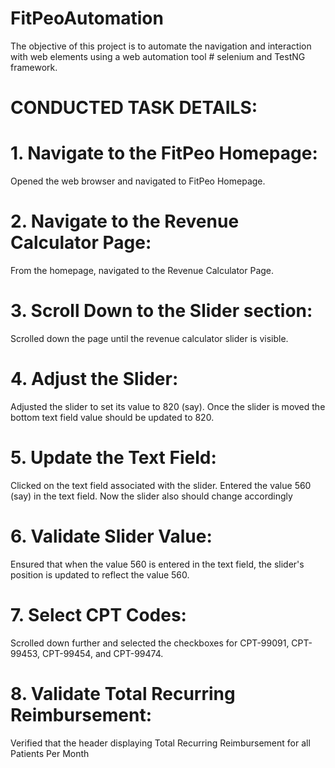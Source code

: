 # FitPeoAutomation

The objective of this project is  to automate the navigation and interaction with web elements using a web automation tool # selenium and TestNG framework.

# CONDUCTED TASK DETAILS:

# 1. Navigate to the FitPeo Homepage:
Opened the web browser and navigated to FitPeo Homepage.


# 2. Navigate to the Revenue Calculator Page:
From the homepage, navigated to the Revenue Calculator Page.


# 3. Scroll Down to the Slider section:
Scrolled down the page until the revenue calculator slider is visible.


# 4. Adjust the Slider:
Adjusted the slider to set its value to 820 (say). Once the slider is moved the bottom text field value should be updated to 820.

# 5. Update the Text Field:
Clicked on the text field associated with the slider.
Entered the value 560 (say) in the text field. Now the slider also should change accordingly 


# 6. Validate Slider Value:
Ensured that when the value 560 is entered in the text field, the slider's position is updated to reflect the value 560.


# 7. Select CPT Codes:
Scrolled down further and selected the checkboxes for CPT-99091, CPT-99453, CPT-99454, and CPT-99474.

# 8. Validate Total Recurring Reimbursement:
Verified that the header displaying Total Recurring Reimbursement for all Patients Per Month
